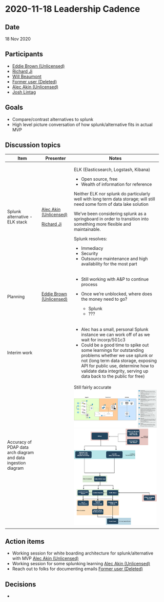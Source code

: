 # 2020-11-18 Leadership Cadence

## Date <a href="#id-2020-11-18leadershipcadence-date" id="id-2020-11-18leadershipcadence-date"></a>

18 Nov 2020

## Participants <a href="#id-2020-11-18leadershipcadence-participants" id="id-2020-11-18leadershipcadence-participants"></a>

* [Eddie Brown (Unlicensed)](https://pdap.atlassian.net/wiki/people/5f2205e570fb250022c01aaa?ref=confluence)
* [Richard Ji](https://pdap.atlassian.net/wiki/people/5f8f95be0e068b00766b6903?ref=confluence)
* [Will Beaumont](https://pdap.atlassian.net/wiki/people/5e9c6021ca2a1d0c2e249bab?ref=confluence)
* [Former user (Deleted)](https://pdap.atlassian.net/wiki/people/5f8f95be40588b0077ed830a?ref=confluence)
* [Alec Akin (Unlicensed)](https://pdap.atlassian.net/wiki/people/5f1e64ee2aa25000286fc7fc?ref=confluence)
* [Josh Lintag](https://pdap.atlassian.net/wiki/people/5f20c61fc9c094001c5d32ca?ref=confluence)

## Goals <a href="#id-2020-11-18leadershipcadence-goals" id="id-2020-11-18leadershipcadence-goals"></a>

* Compare/contrast alternatives to splunk
* High level picture conversation of how splunk/alternative fits in actual MVP

## Discussion topics <a href="#id-2020-11-18leadershipcadence-discussiontopics" id="id-2020-11-18leadershipcadence-discussiontopics"></a>

| Item                                                          | Presenter                                                                                                                                                                                                                                | Notes                                                                                                                                                                                                                                                                                                                                                                                                                                                                                                                          |
| ------------------------------------------------------------- | ---------------------------------------------------------------------------------------------------------------------------------------------------------------------------------------------------------------------------------------- | ------------------------------------------------------------------------------------------------------------------------------------------------------------------------------------------------------------------------------------------------------------------------------------------------------------------------------------------------------------------------------------------------------------------------------------------------------------------------------------------------------------------------------ |
| Splunk alternative - ELK stack                                | <p><a href="https://pdap.atlassian.net/wiki/people/5f1e64ee2aa25000286fc7fc?ref=confluence">Alec Akin (Unlicensed)</a></p><p><a href="https://pdap.atlassian.net/wiki/people/5f8f95be0e068b00766b6903?ref=confluence">Richard Ji</a></p> | <p>ELK (Elasticsearch, Logstash, Kibana)</p><ul><li>Open source, free</li><li>Wealth of information for reference</li></ul><p>Neither ELK nor splunk do particularly well with long term data storage; will still need some form of data lake solution</p><p>We’ve been considering splunk as a springboard in order to transition into something more flexible and maintainable.</p><p>Splunk resolves:</p><ul><li>Immediacy</li><li>Security</li><li>Outsource maintenance and high availability for the most part</li></ul> |
| Planning                                                      | [Eddie Brown (Unlicensed)](https://pdap.atlassian.net/wiki/people/5f2205e570fb250022c01aaa?ref=confluence)                                                                                                                               | <ul><li>Still working with A&#x26;P to continue process</li><li><p>Once we’re unblocked, where does the money need to go?</p><ul><li>Splunk</li><li>???</li></ul></li></ul>                                                                                                                                                                                                                                                                                                                                                    |
| Interim work                                                  |                                                                                                                                                                                                                                          | <ul><li>Alec has a small, personal Splunk instance we can work off of as we wait for incorp/501c3</li><li>Could be a good time to spike out some learnings for outstanding problems whether we use splunk or not (long term data storage, exposing API for public use, determine how to validate data integrity, serving up data back to the public for free)</li></ul>                                                                                                                                                        |
| Accuracy of PDAP data arch diagram and data ingestion diagram |                                                                                                                                                                                                                                          | Still fairly accurate![](<../../../../.gitbook/assets/138706967 (1) (1) (1).png>)![](../../../../.gitbook/assets/138739735.png)                                                                                                                                                                                                                                                                                                                                                                                                |
|                                                               |                                                                                                                                                                                                                                          |                                                                                                                                                                                                                                                                                                                                                                                                                                                                                                                                |

## Action items <a href="#id-2020-11-18leadershipcadence-actionitems" id="id-2020-11-18leadershipcadence-actionitems"></a>

* Working session for white boarding architecture for splunk/alternative with MVP [Alec Akin (Unlicensed)](https://pdap.atlassian.net/wiki/people/5f1e64ee2aa25000286fc7fc?ref=confluence)
* Working session for some splunking learning [Alec Akin (Unlicensed)](https://pdap.atlassian.net/wiki/people/5f1e64ee2aa25000286fc7fc?ref=confluence)
* Reach out to folks for documenting emails [Former user (Deleted)](https://pdap.atlassian.net/wiki/people/5f8f95be40588b0077ed830a?ref=confluence)

## Decisions <a href="#id-2020-11-18leadershipcadence-decisions" id="id-2020-11-18leadershipcadence-decisions"></a>

*
